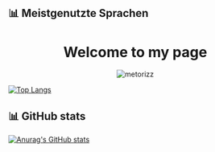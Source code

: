 ## 📊 Meistgenutzte Sprachen  


<h1 align="center">Welcome to my page </h1>


<p align="center"><img src="https://komarev.com/ghpvc/?username=Metorizz&color=d612e0&style=flat" alt="metorizz" /></p>

[![Top Langs](https://github-readme-stats-git-masterrstaa-rickstaa.vercel.app/api/top-langs/?username=Metorizz&theme=green&langs_count=100)](https://github.com/anuraghazra/github-readme-stats)



## 📊 GitHub stats
[![Anurag's GitHub stats](https://github-readme-stats.vercel.app/api?username=metorizz)](https://github.com/anuraghazra/github-readme-stats)
